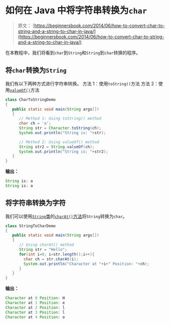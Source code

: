 # 如何在 Java 中将字符串转换为`char`

> 原文： [https://beginnersbook.com/2014/06/how-to-convert-char-to-string-and-a-string-to-char-in-java/](https://beginnersbook.com/2014/06/how-to-convert-char-to-string-and-a-string-to-char-in-java/)

在本教程中，我们将看到`char`到`String`和`String`到`char`转换的程序。

## 将`char`转换为`String`

我们有以下两种方式进行字符串转换。
方法 1：使用`toString()`方法
方法 2：使用[`valueOf()`](https://beginnersbook.com/2013/12/java-string-copyvalueof-method-example/)方法

```java
class CharToStringDemo
{
   public static void main(String args[])
   {
      // Method 1: Using toString() method
      char ch = 'a';
      String str = Character.toString(ch);
      System.out.println("String is: "+str);

      // Method 2: Using valueOf() method
      String str2 = String.valueOf(ch);
      System.out.println("String is: "+str2);
   }
}
```

**输出：**

```java
String is: a
String is: a
```

## 将字符串转换为字符

我们可以使用[`String`类](https://beginnersbook.com/2013/12/java-strings/)的[`charAt()`方法](https://beginnersbook.com/2013/12/java-string-charat-method-example/)将`String`转换为`char`。

```java
class StringToCharDemo
{
   public static void main(String args[])
   {
      // Using charAt() method
      String str = "Hello";
      for(int i=0; i<str.length();i++){
        char ch = str.charAt(i);
        System.out.println("Character at "+i+" Position: "+ch);
      } 
   }
}
```

**输出：**

```java
Character at 0 Position: H
Character at 1 Position: e
Character at 2 Position: l
Character at 3 Position: l
Character at 4 Position: o
```